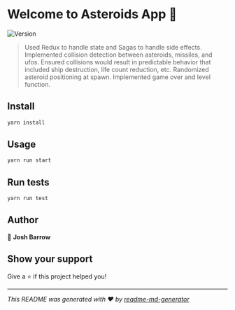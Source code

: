 

# Welcome to Asteroids App 👋



![Version](https://img.shields.io/badge/version-0.1.0-blue.svg?cacheSeconds=2592000)

> Used Redux to handle state and Sagas to handle side effects. Implemented collision detection between asteroids, missiles, and ufos. Ensured collisions would result in predictable behavior that included ship destruction, life count reduction, etc. Randomized asteroid positioning at spawn. Implemented game over and level function.

## Install

```sh
yarn install
```

## Usage

```sh
yarn run start
```

## Run tests

```sh
yarn run test
```

## Author

👤 **Josh Barrow**

## Show your support

Give a ⭐️ if this project helped you!

--------------------------------------------------------------------------------

_This README was generated with ❤️ by [readme-md-generator](https://github.com/kefranabg/readme-md-generator)_
